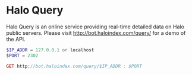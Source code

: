 Halo Query
==========

Halo Query is an online service providing real-time detailed data on Halo public servers.  Please visit http://bot.haloindex.com/query/ for a demo of the API.

```php
$IP_ADDR = 127.0.0.1 or localhost
$PORT = 2302

GET http://bot.haloindex.com/query/$IP_ADDR : $PORT
```